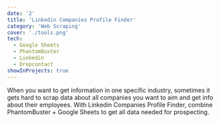 ```yaml
---
date: '2'
title: 'Linkedin Companies Profile Finder'
category: 'Web Scraping'
cover: './tools.png'
tech:
  - Google Sheets
  - PhantomBuster
  - Linkedin
  - Dropcontact
showInProjects: true
---
```


When you want to get information in one specific industry, sometimes it gets hard to scrap data about all companies you want to aim and get info about their employees. With Linkedin Companies Profile Finder, combine PhantomBuster + Google Sheets to get all data needed for prospecting.
